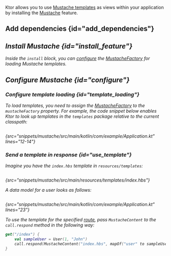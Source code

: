 [//]: # (title: Mustache)
[mustache_factory]: http://spullara.github.io/mustache/apidocs/com/github/mustachejava/MustacheFactory.html

<microformat>
<var name="example_name" value="mustache"/>
<include src="lib.xml" include-id="download_example"/>
</microformat>

Ktor allows you to use [Mustache templates](https://github.com/spullara/mustache.java) as views within your application by installing the [Mustache](https://api.ktor.io/%ktor_version%/io.ktor.mustache/-mustache/index.html) feature.


## Add dependencies {id="add_dependencies"}
<var name="feature_name" value="Mustache"/>
<var name="artifact_name" value="ktor-mustache"/>
<include src="lib.xml" include-id="add_ktor_artifact_intro"/>
<include src="lib.xml" include-id="add_ktor_artifact"/>

## Install Mustache {id="install_feature"}

<var name="feature_name" value="Mustache"/>
<include src="lib.xml" include-id="install_feature"/>

Inside the `install` block, you can [configure](#template_loading) the [MustacheFactory][mustache_factory] for loading Mustache templates.


## Configure Mustache {id="configure"}
### Configure template loading {id="template_loading"}
To load templates, you need to assign the [MustacheFactory][mustache_factory] to the `mustacheFactory` property. For example, the code snippet below enables Ktor to look up templates in the `templates` package relative to the current classpath:
```kotlin
```
{src="snippets/mustache/src/main/kotlin/com/example/Application.kt" lines="12-14"}

### Send a template in response {id="use_template"}
Imagine you have the `index.hbs` template in `resources/templates`:
```html
```
{src="snippets/mustache/src/main/resources/templates/index.hbs"}

A data model for a user looks as follows:
```kotlin
```
{src="snippets/mustache/src/main/kotlin/com/example/Application.kt" lines="23"}

To use the template for the specified [route](Routing_in_Ktor.md), pass `MustacheContent` to the `call.respond` method in the following way:
```kotlin
get("/index") {
    val sampleUser = User(1, "John")
    call.respond(MustacheContent("index.hbs", mapOf("user" to sampleUser)))
}
```
